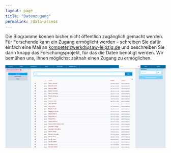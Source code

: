 ```yaml
---
layout: page
title: "Datenzugang"
permalink: /data-access
---
```

Die Biogramme können bisher nicht öffentlich zugänglich gemacht werden. Für Forschende kann ein Zugang ermöglicht werden – schreiben Sie dafür einfach eine Mail an kompetenzwerkd@saw-leipzig.de und beschreiben Sie darin knapp das Forschungsprojekt, für das die Daten benötigt werden. Wir bemühen uns, Ihnen möglichst zeitnah einen Zugang zu ermöglichen.

![Ausschnitt aus der Personenliste](/pngs/person-list.png)